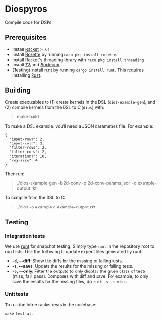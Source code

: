 # Diospyros

Compile code for DSPs.

## Prerequisites

- Install [Racket][] > 7.4
- Install [Rosette][] by running `raco pkg install rosette`.
- Install Racket's threading library with `raco pkg install threading`
- Install [Z3][] and [Boolector][].
- (Testing) Install [runt][] by running `cargo install runt`. This requires
  installing [Rust][].

[racket]: https://github.com/racket/racket
[rosette]: https://docs.racket-lang.org/rosette-guide/index.html
[z3]: https://github.com/Z3Prover/z3
[boolector]: https://github.com/Boolector/boolector

## Building

Create executables to (1) create kernels in the DSL (`dios-example-gen`), and (2) compile kernels from the DSL to C (`dios`) with:
> make build

To make a DSL example, you'll need a JSON parameters file. For example:
```
{
  "input-rows": 2,
  "input-cols": 2,
  "filter-rows": 2,
  "filter-cols": 2,
  "iterations": 10,
  "reg-size": 4
}
```

Then run:
> ./dios-example-gen -b 2d-conv -p 2d-conv-params.json -o example-output.rkt

To compile from the DSL to C:
> ./dios -o example.c example-output.rkt

## Testing

### Integration tests

We use [runt][] for snapshot testing. Simply type `runt` in the repository root
to run tests. Use the following to update expect files generated by runt:

- **-d, --diff**: Show the diffs for the missing or failing tests.
- **-s, --save**: Update the results for the missing or failing tests.
- **-o, --only**: Filter the outputs to only display the given class of tests
  (miss, fail, pass). Composes with diff and save. For example, to only save
  the results for the missing files, do `runt -s -o miss`.

### Unit tests

To run the inline racket tests in the codebase:
```
make test-all
```

[runt]: https://github.com/rachitnigam/runt
[rust]: https://www.rust-lang.org/
